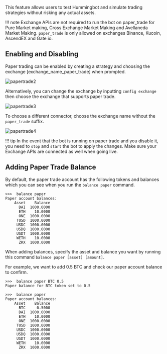 This feature allows users to test Hummingbot and simulate trading strategies without risking any actual assets.

!!! note
    Exchange APIs are not required to run the bot on paper_trade for Pure Market making, Cross Exchange Market Making and Avellaneda Market Making. `paper_trade` is only allowed on exchanges Binance, Kucoin, AscendEX and Gate io.

## Enabling and Disabling

Paper trading can be enabled by creating a strategy and choosing the exchange [exchange_name_paper_trade] when prompted.

![papertrade2 ](/assets/img/binance_papertrade.png)

Alternatively, you can change the exchange by inputting `config exchange` then choose the exchange that supports paper trade. 

![papertrade3](/assets/img/config_exchange.png)

To choose a different connector, choose the exchange name without the `paper_trade` suffix.

![papertrade4](/assets/img/papertrade_binance.png)

!!! tip
    In the event that the bot is running on paper trade and you disable it, you need to `stop` and `start` the bot to apply the changes. Make sure your Exchange APIs are connected as well when going live.

## Adding Paper Trade Balance

By default, the paper trade account has the following tokens and balances which you can see when you run the `balance paper` command.

```
>>>  balance paper
Paper account balances:
    Asset    Balance
      DAI  1000.0000
      ETH    10.0000
      ONE  1000.0000
     TUSD  1000.0000
     USDC  1000.0000
     USDQ  1000.0000
     USDT  1000.0000
     WETH    10.0000
      ZRX  1000.0000
```

When adding balances, specify the asset and balance you want by running this command `balance paper [asset] [amount]`.

For example, we want to add 0.5 BTC and check our paper account balance to confirm.

```
>>>  balance paper BTC 0.5
Paper balance for BTC token set to 0.5

>>>  balance paper
Paper account balances:
    Asset    Balance
      BTC     0.5000
      DAI  1000.0000
      ETH    10.0000
      ONE  1000.0000
     TUSD  1000.0000
     USDC  1000.0000
     USDQ  1000.0000
     USDT  1000.0000
     WETH    10.0000
      ZRX  1000.0000
```

